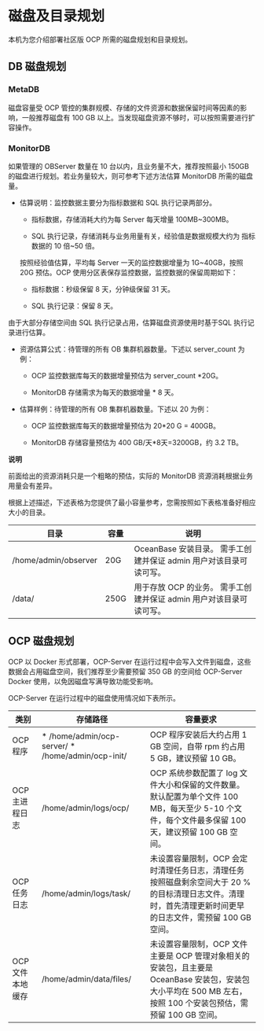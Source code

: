 磁盘及目录规划 
============================

本机为您介绍部署社区版 OCP 所需的磁盘规划和目录规划。

DB 磁盘规划 
----------------------------

### MetaDB 

磁盘容量受 OCP 管控的集群规模、存储的文件资源和数据保留时间等因素的影响，一般推荐磁盘有 100 GB 以上。当发现磁盘资源不够时，可以按照需要进行扩容操作。

### MonitorDB 

如果管理的 OBServer 数量在 10 台以内，且业务量不大，推荐按照最小 150GB 的磁盘进行规划。若业务量较大，则可参考下述方法估算 MonitorDB 所需的磁盘量。

* 估算说明：监控数据主要分为指标数据和 SQL 执行记录两部分。

  * 指标数据，存储消耗大约为每 Server 每天增量 100MB\~300MB。

    
  
  * SQL 执行记录，存储消耗与业务用量有关，经验值是数据规模大约为 指标数据的 10 倍\~50 倍。

    
  

  

  按照经验值估算，平均每 Server 一天的监控数据增量为 1G\~40GB，按照 20G 预估。OCP 使用分区表保存监控数据，监控数据的保留周期如下：
  * 指标数据：秒级保留 8 天，分钟级保留 31 天。

    
  
  * SQL 执行记录：保留 8 天。

    
  

  




由于大部分存储空间由 SQL 执行记录占用，估算磁盘资源使用时基于SQL 执行记录进行估算。

* 资源估算公式：待管理的所有 OB 集群机器数量。下述以 server_count 为例：

  * OCP 监控数据库每天的数据增量预估为 server_count \*20G。

    
  
  * MonitorDB 存储需求为每天的数据增量 \* 8 天。

    
  

  




<!-- -->

* 估算样例：待管理的所有 OB 集群机器数量。下述以 20 为例：

  * OCP 监控数据库每天的数据增量预估为 20\*20 G = 400GB。

    
  
  * MonitorDB 存储容量预估为 400 GB/天\*8天=3200GB，约 3.2 TB。

    
  

  



**说明**



前面给出的资源消耗只是一个粗略的预估，实际的 MonitorDB 资源消耗根据业务用量会有差异。

根据上述描述，下述表格为您提供了最小容量参考，您需按照如下表格准备好相应大小的目录。


|          目录          |  容量  |                             说明                             |
|----------------------|------|------------------------------------------------------------|
| /home/admin/observer | 20G  | OceanBase 安装目录。 需手工创建并保证 admin 用户对该目录可读可写。 |
| /data/               | 250G | 用于存放 OCP 的业务。 需手工创建并保证 admin 用户对该目录可读可写。   |



OCP 磁盘规划 
-----------------------------

OCP 以 Docker 形式部署，OCP-Server 在运行过程中会写入文件到磁盘，这些数据会占用磁盘空间，我们推荐至少需要预留 350 GB 的空间给 OCP-Server Docker 使用，以免因磁盘写满导致功能受影响。

OCP-Server 在运行过程中的磁盘使用情况如下表所示。


|   **类别**   |                                                                 **存储路径**                                                                  |                                                  **容量要求**                                                   |
|------------|-------------------------------------------------------------------------------------------------------------------------------------------|-------------------------------------------------------------------------------------------------------------|
| OCP 程序     | * /home/admin/ocp-server/   * /home/admin/ocp-init/    | OCP 程序安装后大约占用 1 GB 空间，自带 rpm 约占用 5 GB，建议预留 10 GB。                                                           |
| OCP 主进程日志  | /home/admin/logs/ocp/                                                                                                                     | OCP 系统参数配置了 log 文件大小和保留的文件数量。 默认配置为单个文件 100 MB，每天至少 5-10 个文件，每个文件最多保留 100 天，建议预留 100 GB 空间。 |
| OCP 任务日志   | /home/admin/logs/task/                                                                                                                    | 未设置容量限制，OCP 会定时清理任务日志，清理任务按照磁盘剩余空间大于 20 % 的目标清理日志文件。清理时，首先清理更新时间更早的日志文件，需预留 100 GB 空间。                      |
| OCP 文件本地缓存 | /home/admin/data/files/                                                                                                                   | 未设置容量限制，OCP 文件主要是 OCP 管理对象相关的安装包，且主要是 OceanBase 安装包，安装包大小平均在 500 MB 左右，按照 100 个安装包预估，需预留 100 GB 空间。         |



